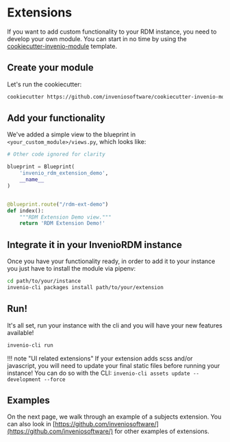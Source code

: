 # Extensions

If you want to add custom functionality to your RDM instance, you need to develop your own module. You can start in no time by using the [cookiecutter-invenio-module](https://github.com/inveniosoftware/cookiecutter-invenio-module) template.

## Create your module
Let's run the cookiecutter:

``` bash
cookiecutter https://github.com/inveniosoftware/cookiecutter-invenio-module
```

## Add your functionality

We've added a simple view to the blueprint in `<your_custom_module>/views.py`, which looks like:

``` python
# Other code ignored for clarity

blueprint = Blueprint(
    'invenio_rdm_extension_demo',
    __name__
)


@blueprint.route("/rdm-ext-demo")
def index():
    """RDM Extension Demo view."""
    return 'RDM Extension Demo!'
```

## Integrate it in your InvenioRDM instance

Once you have your functionality ready, in order to add it to your instance you just have to install the module via pipenv:

``` bash
cd path/to/your/instance
invenio-cli packages install path/to/your/extension
```

## Run!

It's all set, run your instance with the cli and you will have your new features available!

``` bash
invenio-cli run
```

!!! note "UI related extensions"
    If your extension adds scss and/or javascript, you will need to update your final static files before running your instance! You can do so with the CLI: `invenio-cli assets update --development --force`


## Examples

On the next page, we walk through an example of a subjects extension. You can also look in [https://github.com/inveniosoftware/](https://github.com/inveniosoftware/) for other examples of extensions.
